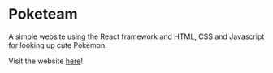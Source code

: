 # Poketeam

A simple website using the React framework and HTML, CSS and Javascript for looking up cute Pokemon.

Visit the website [here](https://mariatraga.github.io/poketeam/)!
